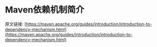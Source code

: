 # Maven依赖机制简介








原文链接: [https://maven.apache.org/guides/introduction/introduction-to-dependency-mechanism.html](https://maven.apache.org/guides/introduction/introduction-to-dependency-mechanism.html)


